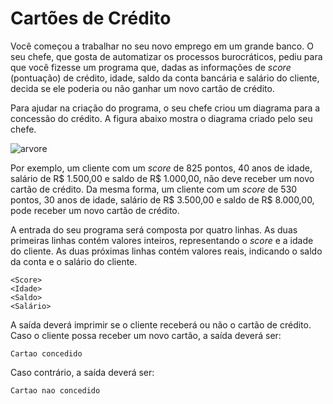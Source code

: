 # Cartões de Crédito
Você começou a trabalhar no seu novo emprego em um grande banco. O seu chefe, que gosta de automatizar os processos burocráticos, pediu para que você fizesse um programa que, dadas as informações de *score* (pontuação) de crédito, idade, saldo da conta bancária e salário do cliente, decida se ele poderia ou não ganhar um novo cartão de crédito.

Para ajudar na criação do programa, o seu chefe criou um diagrama para a concessão do crédito. A figura abaixo mostra o diagrama criado pelo seu chefe.

![arvore](https://user-images.githubusercontent.com/53866405/143297296-b75388e6-353f-4bad-88ab-a3b1a553e96c.jpg)

Por exemplo, um cliente com um *score* de 825 pontos, 40 anos de idade, salário de R$ 1.500,00 e saldo de R$ 1.000,00, não deve receber um novo cartão de crédito. Da mesma forma, um cliente com um *score* de 530 pontos, 30 anos de idade, salário de R$ 3.500,00 e saldo de R$ 8.000,00, pode receber um novo cartão de crédito.

A entrada do seu programa será composta por quatro linhas. As duas primeiras linhas contém valores inteiros, representando o *score* e a idade do cliente. As duas próximas linhas contém valores reais, indicando o saldo da conta e o salário do cliente.

    <Score>
    <Idade>
    <Saldo>
    <Salário>
A saída deverá imprimir se o cliente receberá ou não o cartão de crédito. Caso o cliente possa receber um novo cartão, a saída deverá ser:

    Cartao concedido
Caso contrário, a saída deverá ser:

    Cartao nao concedido
